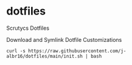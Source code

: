 # dotfiles
Scrutycs Dotfiles

Download and Symlink Dotfile Customizations
```
curl -s https://raw.githubusercontent.com/j-albr16/dotfiles/main/init.sh | bash
```

